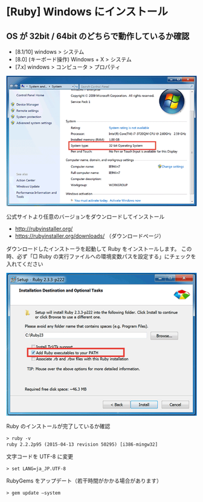 # [Ruby] Windows にインストール

## OS が 32bit / 64bit のどちらで動作しているか確認

- [8.1/10] windows > システム
- [8.0] (キーボード操作) Windows + X > システム
- [7.x] windows > コンピュータ > プロパティ

![Win10 64bit](img/ruby-win-bit.png)

公式サイトより任意のバージョンをダウンロードしてインストール
- http://rubyinstaller.org/
- https://rubyinstaller.org/downloads/ （ダウンロードページ）

ダウンロードしたインストーラを起動して Ruby をインストールします。
この時、必ず「□ Ruby の実行ファイルへの環境変数パスを設定する」にチェックを入れてください

![Win10 64bit](img/ruby-win-path.png)

Ruby のインストールが完了しているか確認
```
> ruby -v
ruby 2.2.2p95 (2015-04-13 revision 50295) [i386-mingw32]
```

文字コードを UTF-8 に変更
```
> set LANG=ja_JP.UTF-8
```

RubyGems をアップデート（若干時間がかかる場合があります）
```
> gem update —system
```